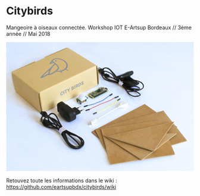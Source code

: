 # Citybirds
Mangeoire à oiseaux connectée.
Workshop IOT E-Artsup Bordeaux // 3ème année // Mai 2018

![](https://github.com/eartsupbdx/citybirds/blob/master/32831293_1274120609388699_44113587622379520_n.jpg)

Retouvez toute les informations dans le wiki :
https://github.com/eartsupbdx/citybirds/wiki

